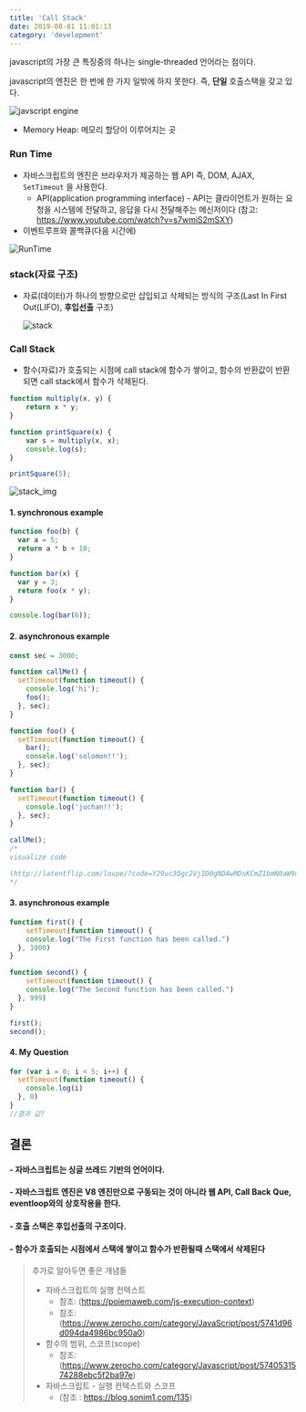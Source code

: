 ```yaml
---
title: 'Call Stack'
date: 2019-08-81 11:01:13
category: 'development'
---
```




 javascript의 가장 큰 특징중의 하나는 single-threaded 언어라는 점이다.

javascript의 엔진은 한 번에 한 가지 일밖에 하지 못한다. 즉, **단일** 호출스택을 갖고 있다.

![javscript engine](https://hudi.kr/wp-content/uploads/2018/03/%EC%8A%AC%EB%9D%BC%EC%9D%B4%EB%93%9C1.png)

- Memory Heap: 메모리 할당이 이루어지는 곳



### Run Time

- 자바스크립트의 엔진은 브라우저가 제공하는 웹 API 즉, DOM, AJAX, `SetTimeout` 을 사용한다.
  - API(application programming interface) - API는 클라이언트가 원하는 요청을 시스템에 전달하고, 응답을 다시 전달해주는 메신저이다 (참고: https://www.youtube.com/watch?v=s7wmiS2mSXY)
- 이벤트루프와 콜백큐(다음 시간에)

![RunTime](https://cdn-images-1.medium.com/max/2000/1*i9nTlOSPH3q-sCd5-WHg-g.png)



### stack(자료 구조)

- 자료(데이터)가 하나의 방향으로만 삽입되고 삭제되는 방식의 구조(Last In First Out(LIFO), **후입선출** 구조)

  ![stack](https://i1.daumcdn.net/thumb/R750x0/?fname=http%3A%2F%2Fcfile4.uf.tistory.com%2Fimage%2F276C1443596E1AC1048D29)

### Call Stack

- 함수(자료)가 호출되는 시점에 call stack에 함수가 쌓이고, 함수의 반환값이 반환되면 call stack에서 함수가 삭제된다.

```javascript
function multiply(x, y) {
    return x * y;
}

function printSquare(x) {
    var s = multiply(x, x);
    console.log(s);
}

printSquare(5);
```

![stack_img](https://cdn-images-1.medium.com/max/2000/1*1FL2WcODqRrK40rrzA5QQA.png)

#### 1. synchronous example 

```javascript
function foo(b) {
  var a = 5;
  return a * b + 10;
}

function bar(x) {
  var y = 3;
  return foo(x * y);
}

console.log(bar(6));
```



#### 2. asynchronous example

```javascript
const sec = 3000;

function callMe() {
  setTimeout(function timeout() {
    console.log('hi');
    foo();
  }, sec);
}

function foo() {
  setTimeout(function timeout() {
    bar();
    console.log('solomon!!');
  }, sec);
}

function bar() {
  setTimeout(function timeout() {
    console.log('juchan!!');
  }, sec);
}

callMe();
/*
visualize code

(http://latentflip.com/loupe/?code=Y29uc3Qgc2VjID0gNDAwMDsKCmZ1bmN0aW9uIGNhbGxGaXJzdCgpIHsKICBzZXRUaW1lb3V0KGZ1bmN0aW9uIHRpbWVvdXQoKSB7CiAgICBjb25zb2xlLmxvZygnaGknKTsKICAgIGNhbGxTZWNvbmQoKTsKICB9LCBzZWMpOwp9CgpmdW5jdGlvbiBjYWxsU2Vjb25kKCkgewogIHNldFRpbWVvdXQoZnVuY3Rpb24gdGltZW91dCgpIHsKICAgIGNvbnNvbGUubG9nKCdteSBuYW1lIGlzJyk7CiAgICBjYWxsVGhpcmQoKTsKICB9LCBzZWMpOwp9CgpmdW5jdGlvbiBjYWxsVGhpcmQoKSB7CiAgc2V0VGltZW91dChmdW5jdGlvbiB0aW1lb3V0KCkgewogICAgY29uc29sZS5sb2coJ2p1Y2hhbiEhJyk7CiAgfSwgc2VjKTsKfQoKY2FsbEZpcnN0KCk7Cg%3D%3D!!!PGJ1dHRvbj5DbGljayBtZSE8L2J1dHRvbj4%3D)
*/
```



#### 3. asynchronous example

```javascript
function first() {
	setTimeout(function timeout() {
  	console.log("The First function has been called.")
  }, 1000)
}

function second() {
	setTimeout(function timeout() {
  	console.log("The Second function has been called.")
  }, 999)
}

first();
second();
```



#### 4. My Question

```javascript
for (var i = 0; i < 5; i++) {
  setTimeout(function timeout() {
    console.log(i)
  }, 0)
}
//결과 값?
```



## 결론

#### - 자바스크립트는 싱글 쓰레드 기반의 언어이다. 

#### - 자바스크립트 엔진은 V8 엔진만으로 구동되는 것이 아니라 웹 API, Call Back Que, eventloop와의 상호작용을 한다. 

#### - 호출 스택은 후입선출의 구조이다.

#### - 함수가 호출되는 시점에서 스택에 쌓이고 함수가 반환될때 스택에서 삭제된다



> 추가로 알아두면 좋은 개념들
>
> - 자바스크립트의 실행 컨텍스트
>   - 참조: (https://poiemaweb.com/js-execution-context)
>   - 참조: (https://www.zerocho.com/category/JavaScript/post/5741d96d094da4986bc950a0)
> - 함수의 범위, 스코프(scope)
>   - 참조: (https://www.zerocho.com/category/Javascript/post/5740531574288ebc5f2ba97e)
> - 자바스크립트 - 실행 컨텍스트와 스코프
>   - (참조 : https://blog.sonim1.com/135)